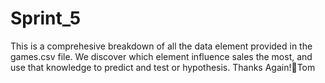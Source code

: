 # Sprint_5

This is a comprehesive breakdown of all the data element provided in the games.csv file.  We discover which element influence sales the most, and use that knowledge to predict and test or hypothesis. 
Thanks Again!🙏Tom 
